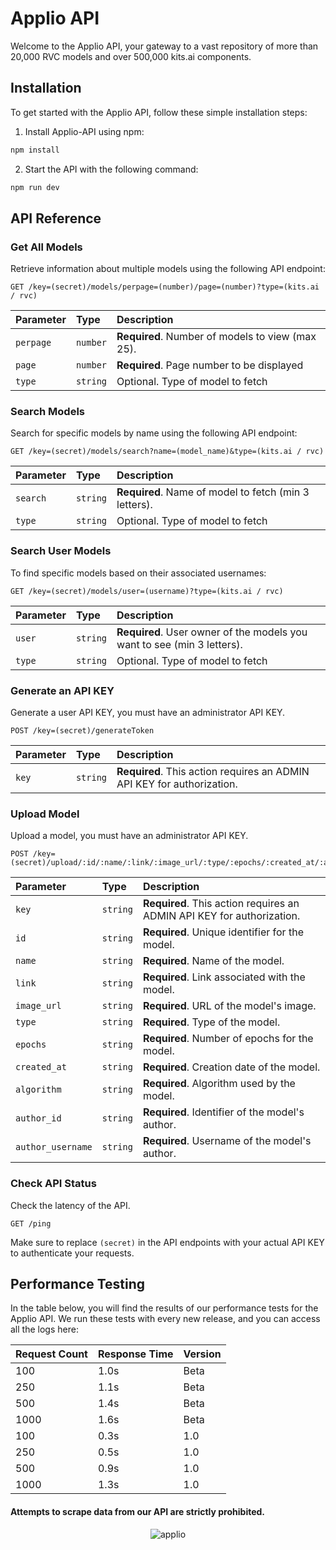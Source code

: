 # Applio API

Welcome to the Applio API, your gateway to a vast repository of more than 20,000 RVC models and over 500,000 kits.ai components.


## Installation

To get started with the Applio API, follow these simple installation steps:

1. Install Applio-API using npm:

```bash
npm install
```

2. Start the API with the following command:

```bash
npm run dev
```

## API Reference

### Get All Models

Retrieve information about multiple models using the following API endpoint:

```http
GET /key=(secret)/models/perpage=(number)/page=(number)?type=(kits.ai / rvc)
```

| Parameter  | Type     | Description                            |
| :--------- | :------- | :------------------------------------- |
| `perpage`  | `number` | **Required**. Number of models to view (max 25). |
| `page`  | `number` | **Required**. Page number to be displayed |
| `type`  | `string` | Optional. Type of model to fetch |



### Search Models

Search for specific models by name using the following API endpoint:

```http
GET /key=(secret)/models/search?name=(model_name)&type=(kits.ai / rvc)
```

| Parameter | Type     | Description                       |
| :-------- | :------- | :-------------------------------- |
| `search`      | `string` | **Required**. Name of model to fetch (min 3 letters). |
| `type`      | `string` | Optional. Type of model to fetch |



### Search User Models

To find specific models based on their associated usernames:

```http
GET /key=(secret)/models/user=(username)?type=(kits.ai / rvc)
```

| Parameter  | Type     | Description                            |
| :--------- | :------- | :------------------------------------- |
| `user`  | `string` | **Required**. User owner of the models you want to see (min 3 letters).  |
| `type`      | `string` | Optional. Type of model to fetch |


### Generate an API KEY

Generate a user API KEY, you must have an administrator API KEY.

```http
POST /key=(secret)/generateToken
```

| Parameter  | Type     | Description                            |
| :--------- | :------- | :------------------------------------- |
| `key`  | `string` | **Required**. This action requires an ADMIN API KEY for authorization. |


### Upload Model

Upload a model, you must have an administrator API KEY.

```http
POST /key=(secret)/upload/:id/:name/:link/:image_url/:type/:epochs/:created_at/:algorithm/:author_id/:author_username
```

| Parameter  | Type     | Description                            |
| :--------- | :------- | :------------------------------------- |
| `key`  | `string` | **Required**. This action requires an ADMIN API KEY for authorization. |
| `id` | `string` | **Required**. Unique identifier for the model. |
| `name` | `string` | **Required**. Name of the model. |
| `link` | `string` | **Required**. Link associated with the model. |
| `image_url` | `string` | **Required**. URL of the model's image. |
| `type` | `string` | **Required**. Type of the model. |
| `epochs` | `string` | **Required**. Number of epochs for the model. |
| `created_at` | `string` | **Required**. Creation date of the model. |
| `algorithm` | `string` | **Required**. Algorithm used by the model. |
| `author_id` | `string` | **Required**. Identifier of the model's author. |
| `author_username` | `string` | **Required**. Username of the model's author. |



### Check API Status

Check the latency of the API.

```http
GET /ping
```

Make sure to replace `(secret)` in the API endpoints with your actual API KEY to authenticate your requests.


## Performance Testing

In the table below, you will find the results of our performance tests for the Applio API. We run these tests with every new release, and you can access all the logs here:


| Request Count | Response Time | Version          |
| ------------- | ------------------------| -----------------|
| 100           | 1.0s                      | Beta      |
| 250           | 1.1s                      | Beta      |
| 500           | 1.4s                      | Beta      |
| 1000          | 1.6s                      | Beta    |
| 100           | 0.3s                      | 1.0     |
| 250           | 0.5s                      | 1.0        |
| 500           | 0.9s                      | 1.0       |
| 1000          | 1.3s                      | 1.0      |


#### Attempts to scrape data from our API are strictly prohibited.

<p align="center">
    <img src="https://docs.applio.org/assets/applio.png" alt="applio" />
</p>



